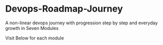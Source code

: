 # Devops-Roadmap-Journey

A non-linear devops journey with progression step by step and everyday growth in Seven Modules

Visit Below for each module

